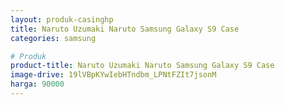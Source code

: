 ```yaml
---
layout: produk-casinghp
title: Naruto Uzumaki Naruto Samsung Galaxy S9 Case
categories: samsung

# Produk
product-title: Naruto Uzumaki Naruto Samsung Galaxy S9 Case
image-drive: 19lVBpKYwIebHTndbm_LPNtFZIt7jsonM
harga: 90000
---
```

